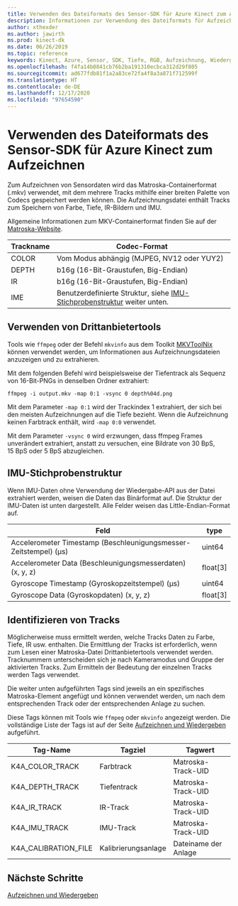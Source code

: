 ```yaml
---
title: Verwenden des Dateiformats des Sensor-SDK für Azure Kinect zum Aufzeichnen
description: Informationen zur Verwendung des Dateiformats für Aufzeichnungen des Sensor-SDK für Azure Kinect.
author: xthexder
ms.author: jawirth
ms.prod: kinect-dk
ms.date: 06/26/2019
ms.topic: reference
keywords: Kinect, Azure, Sensor, SDK, Tiefe, RGB, Aufzeichnung, Wiedergabe, Matroska, MKV
ms.openlocfilehash: f4fa14b0841cb76b2ba191310ecbca312d29f805
ms.sourcegitcommit: ad677fdb81f1a2a83ce72fa4f8a3a871f712599f
ms.translationtype: HT
ms.contentlocale: de-DE
ms.lasthandoff: 12/17/2020
ms.locfileid: "97654590"
---
```

# <a name="use-azure-kinect-sensor-sdk-to-record-file-format"></a>Verwenden des Dateiformats des Sensor-SDK für Azure Kinect zum Aufzeichnen

Zum Aufzeichnen von Sensordaten wird das Matroska-Containerformat (.mkv) verwendet, mit dem mehrere Tracks mithilfe einer breiten Palette von Codecs gespeichert werden können. Die Aufzeichnungsdatei enthält Tracks zum Speichern von Farbe, Tiefe, IR-Bildern und IMU.

Allgemeine Informationen zum MKV-Containerformat finden Sie auf der [Matroska-Website](https://www.matroska.org/index.html).

| Trackname | Codec-Format                          |
|------------|---------------------------------------|
| COLOR      | Vom Modus abhängig (MJPEG, NV12 oder YUY2) |
| DEPTH      | b16g (16-Bit-Graustufen, Big-Endian)   |
| IR         | b16g (16-Bit-Graustufen, Big-Endian)   |
| IME        | Benutzerdefinierte Struktur, siehe [IMU-Stichprobenstruktur](record-file-format.md#imu-sample-structure) weiter unten. |

## <a name="using-third-party-tools"></a>Verwenden von Drittanbietertools

Tools wie `ffmpeg` oder der Befehl `mkvinfo` aus dem Toolkit [MKVToolNix](https://mkvtoolnix.download/) können verwendet werden, um Informationen aus Aufzeichnungsdateien anzuzeigen und zu extrahieren.

Mit dem folgenden Befehl wird beispielsweise der Tiefentrack als Sequenz von 16-Bit-PNGs in denselben Ordner extrahiert:

```
ffmpeg -i output.mkv -map 0:1 -vsync 0 depth%04d.png
```

Mit dem Parameter `-map 0:1` wird der Trackindex 1 extrahiert, der sich bei den meisten Aufzeichnungen auf die Tiefe bezieht. Wenn die Aufzeichnung keinen Farbtrack enthält, wird `-map 0:0` verwendet.

Mit dem Parameter `-vsync 0` wird erzwungen, dass ffmpeg Frames unverändert extrahiert, anstatt zu versuchen, eine Bildrate von 30 BpS, 15 BpS oder 5 BpS abzugleichen.

## <a name="imu-sample-structure"></a>IMU-Stichprobenstruktur

Wenn IMU-Daten ohne Verwendung der Wiedergabe-API aus der Datei extrahiert werden, weisen die Daten das Binärformat auf.
Die Struktur der IMU-Daten ist unten dargestellt. Alle Felder weisen das Little-Endian-Format auf.

| Feld                        | type     |
|------------------------------|----------|
| Accelerometer Timestamp (Beschleunigungsmesser-Zeitstempel) (µs) | uint64   |
| Accelerometer Data (Beschleunigungsmesserdaten) (x, y, z) | float[3] |
| Gyroscope Timestamp (Gyroskopzeitstempel) (µs)     | uint64   |
| Gyroscope Data (Gyroskopdaten) (x, y, z)     | float[3] |

## <a name="identifying-tracks"></a>Identifizieren von Tracks

Möglicherweise muss ermittelt werden, welche Tracks Daten zu Farbe, Tiefe, IR usw. enthalten. Die Ermittlung der Tracks ist erforderlich, wenn zum Lesen einer Matroska-Datei Drittanbietertools verwendet werden.
Tracknummern unterscheiden sich je nach Kameramodus und Gruppe der aktivierten Tracks. Zum Ermitteln der Bedeutung der einzelnen Tracks werden Tags verwendet.

Die weiter unten aufgeführten Tags sind jeweils an ein spezifisches Matroska-Element angefügt und können verwendet werden, um nach dem entsprechenden Track oder der entsprechenden Anlage zu suchen.

Diese Tags können mit Tools wie `ffmpeg` oder `mkvinfo` angezeigt werden.
Die vollständige Liste der Tags ist auf der Seite [Aufzeichnen und Wiedergeben](record-playback-api.md) aufgeführt.

| Tag-Name             | Tagziel             | Tagwert             |
|----------------------|------------------------|-----------------------|
| K4A_COLOR_TRACK      | Farbtrack            | Matroska-Track-UID    |
| K4A_DEPTH_TRACK      | Tiefentrack            | Matroska-Track-UID    |
| K4A_IR_TRACK         | IR-Track               | Matroska-Track-UID    |
| K4A_IMU_TRACK        | IMU-Track              | Matroska-Track-UID    |
| K4A_CALIBRATION_FILE | Kalibrierungsanlage | Dateiname der Anlage   |

## <a name="next-steps"></a>Nächste Schritte

[Aufzeichnen und Wiedergeben](record-playback-api.md)
